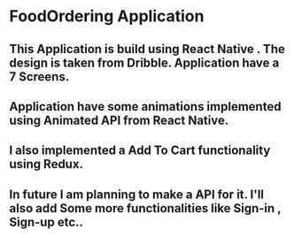 # FoodOrdering Application 

## This Application is build using React Native . The design is taken from Dribble. Application have a 7 Screens.
## Application have some animations implemented using Animated API from React Native.
## I also implemented a Add To Cart functionality using Redux.
## In future I am planning to make a API for it. I'll also add Some more functionalities like Sign-in , Sign-up etc..


